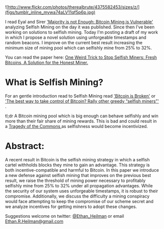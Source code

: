 ![http://www.flickr.com/photos/therealbrute/4375582453/sizes/z/](figs/tumblr_inline_mywa74aLV11qf5p6p.jpg)

I read Eyal and Sirer ['Majority is not Enough: Bitcoin Mining is Vulnerable'](http://arxiv.org/abs/1311.0243) analyzing Selfish Mining on the day it was published.
Since then I've been working on solutions to selfish mining.
Today I'm posting a draft of my work in which I propose a novel solution using unforgeable timestamps and random beacons. I improve on the current best result increasing the minimum size of mining pool which can selfishly mine from 25% to 32%.

You can read the paper here: [One Weird Trick to Stop Selfish Miners: Fresh Bitcoins, A Solution for the Honest Miner.](http://eprint.iacr.org/2014/007.pdf) 

What is Selfish Mining?
=================

For an gentle introduction read to Selfish Mining read ['Bitcoin is Broken'](http://hackingdistributed.com/2013/11/04/bitcoin-is-broken/) or ['The best way to take control of Bitcoin? Rally other greedy “selfish miners”'](http://arstechnica.com/information-technology/2013/11/the-best-way-to-take-control-of-bitcoin-rally-other-greedy-selfish-miners/) . 

tl;dr A Bitcoin mining pool which is big enough can behave selfishly and win more than their fair share of mining rewards. This is bad and could result in a [Tragedy of the Commons ](http://en.wikipedia.org/wiki/Tragedy_of_the_commons) as selfishness would become incentivized. 


Abstract:
======

A recent result in Bitcoin is the selfish mining strategy in which a selfish cartel withholds blocks they mine to gain an advantage.
This strategy is both incentive-compatible and harmful to Bitcoin.
In this paper we introduce a new defense against selfish mining that improves on the previous best result, we raise the threshold of mining power necessary to profitably selfishly mine from 25% to 32% under all propagation advantages.
While the security of our system uses unforgeable timestamps, it is robust to their compromise.
Additionally, we discuss the difficulty a mining conspiracy would face attempting to keep the compromise of our scheme secret and
we analyze incentives for getting miners to adopt these changes.

Suggestions welcome on twitter: [@Ethan_Heilman](https://twitter.com/Ethan_Heilman) or email Ethan.R.Heilman@gmail.com